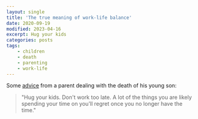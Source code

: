 ```yaml
---
layout: single
title: 'The true meaning of work-life balance'
date: 2020-09-19
modified: 2023-04-16
excerpt: Hug your kids
categories: posts
tags:
    - children
    - death
    - parenting
    - work-life
---
```


Some
[advice](https://web.archive.org/web/20210302133339/https://www.fatherly.com/news/this-grieving-dad-wrote-a-letter-about-the-true-meaning-of-work-life-balance/)
from a parent dealing with the death of his young son:

> "Hug your kids. Don't work too late. A lot of the things you are
> likely spending your time on you'll regret once you no longer have
> the time."
